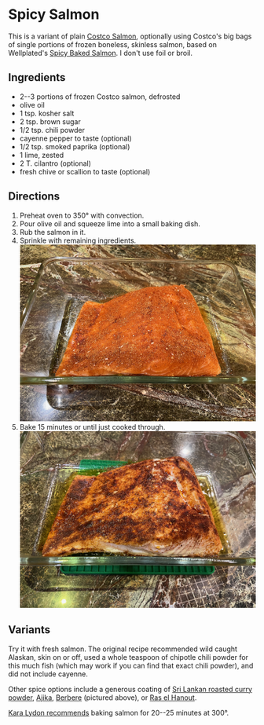 # Spicy Salmon

This is a variant of plain [Costco Salmon](../fish/costcoSalmon.md), optionally using Costco's big bags of single portions of frozen boneless, skinless salmon, based on Wellplated's [Spicy Baked Salmon](https://www.wellplated.com/spicy-baked-salmon/).  I don't use foil or broil.

## Ingredients

* 2--3 portions of frozen Costco salmon, defrosted
* olive oil
* 1 tsp. kosher salt
* 2 tsp. brown sugar
* 1/2 tsp. chili powder
* cayenne pepper to taste (optional)
* 1/2 tsp. smoked paprika (optional)
* 1 lime, zested
* 2 T. cilantro (optional)
* fresh chive or scallion to taste (optional)

## Directions

1. Preheat oven to 350° with convection.
2. Pour olive oil and squeeze lime into a small baking dish.
3. Rub the salmon in it.
4. Sprinkle with remaining ingredients.   ![raw](../images/salmon_with_berbere_raw.png)
5. Bake 15 minutes or until just cooked through.
![raw](../images/salmon_with_berbere_cooked.png)

## Variants

Try it with fresh salmon.  The original recipe recommended wild caught Alaskan, skin on or off, used a whole teaspoon of chipotle chili powder for this much fish (which may work if you can find that exact chili powder), and did not include cayenne.

Other spice options include a generous coating of [Sri Lankan roasted curry powder](../appetizers/roastedCurryPowder.md), [Ajika](https://cleanplates.com/shopping/trader-joes-ajika-spice-blend/), [Berbere](../appetizers/berbere.md) (pictured above), or [Ras el Hanout](https://www.epicurious.com/recipes/food/views/ras-el-hanout-101070).

[Kara Lydon recommends](https://karalydon.com/recipes/the-best-way-to-cook-salmon-slow-cooked-salmon/) baking salmon for 20--25 minutes at 300°.
